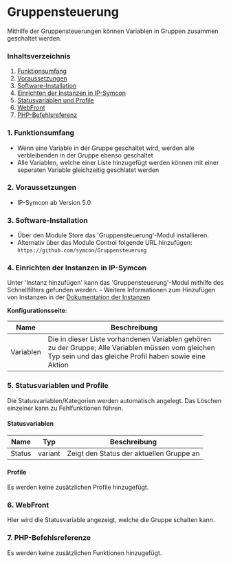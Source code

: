 # Gruppensteuerung
Mithilfe der Gruppensteuerungen können Variablen in Gruppen zusammen geschaltet werden.

### Inhaltsverzeichnis

1. [Funktionsumfang](#1-funktionsumfang)
2. [Voraussetzungen](#2-voraussetzungen)
3. [Software-Installation](#3-software-installation)
4. [Einrichten der Instanzen in IP-Symcon](#4-einrichten-der-instanzen-in-ip-symcon)
5. [Statusvariablen und Profile](#5-statusvariablen-und-profile)
6. [WebFront](#6-webfront)
7. [PHP-Befehlsreferenz](#7-php-befehlsreferenz)

### 1. Funktionsumfang

* Wenn eine Variable in der Gruppe geschaltet wird, werden alle verbleibenden in der Gruppe ebenso geschaltet
* Alle Variablen, welche einer Liste hinzugefügt werden können mit einer seperaten Variable gleichzeitig geschlatet werden

### 2. Voraussetzungen

- IP-Symcon ab Version 5.0

### 3. Software-Installation

* Über den Module Store das 'Gruppensteuerung'-Modul installieren.
* Alternativ über das Module Control folgende URL hinzufügen: `https://github.com/symcon/Gruppensteuerung`

### 4. Einrichten der Instanzen in IP-Symcon

 Unter 'Instanz hinzufügen' kann das 'Gruppensteuerung'-Modul mithilfe des Schnellfilters gefunden werden.
    - Weitere Informationen zum Hinzufügen von Instanzen in der [Dokumentation der Instanzen](https://www.symcon.de/service/dokumentation/konzepte/instanzen/#Instanz_hinzufügen)

__Konfigurationsseite__:

Name      | Beschreibung
--------- | ------------------
Variablen | Die in dieser Liste vorhandenen Variablen gehören zu der Gruppe; Alle Variablen müssen vom gleichen Typ sein und das gleiche Profil haben sowie eine Aktion 

### 5. Statusvariablen und Profile

Die Statusvariablen/Kategorien werden automatisch angelegt. Das Löschen einzelner kann zu Fehlfunktionen führen.

#### Statusvariablen

Name   | Typ     | Beschreibung
------ | ------- | ------------
Status |variant  | Zeigt den Status der aktuellen Gruppe an

#### Profile

Es werden keine zusätzlichen Profile hinzugefügt.

### 6. WebFront

Hier wird die Statusvariable angezeigt, welche die Gruppe schalten kann.

### 7. PHP-Befehlsreferenze

Es werden keine zusätzlichen Funktionen hinzugefügt.
